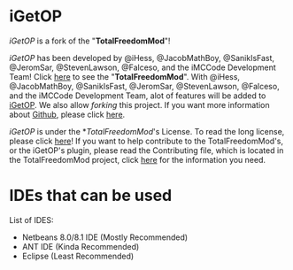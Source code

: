 # iGetOP #
_iGetOP_ is a fork of the "**TotalFreedomMod**"!

_iGetOP_ has been developed by @iHess, @JacobMathBoy, @SanikIsFast, @JeromSar, @StevenLawson, @Falceso, and the iMCCode Development Team!
Click [here](http://github.com/TotalFreedom/TotalFreedomMOd) to see the "**TotalFreedomMod**".
With @iHess, @JacobMathBoy, @SanikIsFast, @JeromSar, @StevenLawson, @Falceso, and the iMCCode Development Team,
alot of features will be added to [iGetOP](http://github.com/iMCCode/iGetOP). We also allow *forking* this project. If you want more information about [Github](http://github.com/), please click [here](http://help.github.com).

_iGetOP_ is under the **TotalFreedomMod*'s License. To read the long license, please click [here](https://github.com/TotalFreedom/TotalFreedomMod/blob/master/LICENSE.md)!
If you want to help contribute to the TotalFreedomMod's, or the iGetOP's plugin, please read the Contributing file,
which is located in the TotalFreedomMod project, click [here](https://github.com/TotalFreedom/TotalFreedomMod/blob/master/CONTRIBUTING.md) for the information you need.

# IDEs that can be used #
List of IDES:
* Netbeans 8.0/8.1 IDE (Mostly Recommended)
* ANT IDE (Kinda Recommended)
* Eclipse (Least Recommended)
